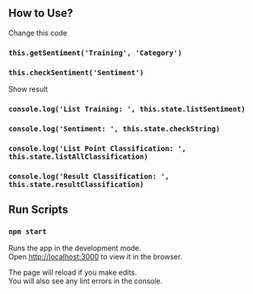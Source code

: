 ## How to Use?

Change this code

### `this.getSentiment('Training', 'Category')`
### `this.checkSentiment('Sentiment')`

Show result

### `console.log('List Training: ', this.state.listSentiment)`
### `console.log('Sentiment: ', this.state.checkString)`
### `console.log('List Point Classification: ', this.state.listAllClassification)`
### `console.log('Result Classification: ', this.state.resultClassification)`

## Run Scripts

### `npm start`

Runs the app in the development mode.<br>
Open [http://localhost:3000](http://localhost:3000) to view it in the browser.

The page will reload if you make edits.<br>
You will also see any lint errors in the console.
